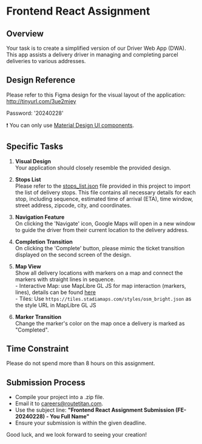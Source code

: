 # Frontend React Assignment

## Overview
Your task is to create a simplified version of our Driver Web App (DWA). This app assists a delivery driver in managing and completing parcel deliveries to various addresses.

## Design Reference
Please refer to this Figma design for the visual layout of the application: 
http://tinyurl.com/3ue2mjey

Password: '20240228'

❗ You can only use [Material Design UI components](https://material-ui.com/).

## Specific Tasks
1. **Visual Design** 
<br>Your application should closely resemble the provided design.

2. **Stops List** 
<br>Please refer to the [stops_list.json](https://gitlab.routetitan.com/hiring/react-assignment/-/blob/master/stops_list.json?ref_type=heads) file provided in this project to import the list of delivery stops. This file contains all necessary details for each stop, including sequence, estimated time of arrival (ETA), time window, street address, zipcode, city, and coordinates.

3. **Navigation Feature** 
<br>On clicking the 'Navigate' icon, Google Maps will open in a new window to guide the driver from their current location to the delivery address.

4. **Completion Transition** 
<br>On clicking the 'Complete' button, please mimic the ticket transition displayed on the second screen of the design.

5. **Map View** <br>
Show all delivery locations with markers on a map and connect the markers with straight lines in sequence.
<br>- Interactive Map: use MapLibre GL JS for map interaction (markers, lines), details can be found [here](https://maplibre.org/maplibre-gl-js/docs/)
<br>- Tiles: Use `https://tiles.stadiamaps.com/styles/osm_bright.json` as the style URL in MapLibre GL JS

6. **Marker Transition** 
<br>Change the marker's color on the map once a delivery is marked as "Completed".

## Time Constraint
Please do not spend more than 8 hours on this assignment.

## Submission Process
- Compile your project into a .zip file.
- Email it to careers@routetitan.com.
- Use the subject line: **"Frontend React Assignment Submission (FE-20240228) - You Full Name"**
- Ensure your submission is within the given deadline.

Good luck, and we look forward to seeing your creation!
